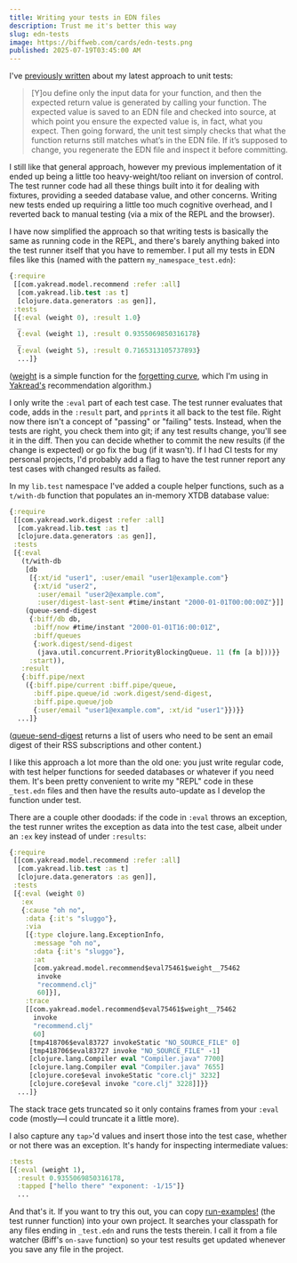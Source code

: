 ```yaml
---
title: Writing your tests in EDN files
description: Trust me it's better this way
slug: edn-tests
image: https://biffweb.com/cards/edn-tests.png
published: 2025-07-19T03:45:00 AM
---
```


I've [previously written](https://biffweb.com/p/structuring-large-codebases/) about my latest
approach to unit tests:

> [Y]ou define only the input data for your function, and then the expected return value is
> generated by calling your function. The expected value is saved to an EDN file and checked into
> source, at which point you ensure the expected value is, in fact, what you expect. Then going
> forward, the unit test simply checks that what the function returns still matches what’s in the
> EDN file. If it’s supposed to change, you regenerate the EDN file and inspect it before
> committing.

I still like that general approach, however my previous implementation of it ended up being a little
too heavy-weight/too reliant on inversion of control. The test runner code had all these things
built into it for dealing with fixtures, providing a seeded database value, and other concerns.
Writing new tests ended up requiring a little too much cognitive overhead, and I reverted back to
manual testing (via a mix of the REPL and the browser).

I have now simplified the approach so that writing tests is basically the same as running code in
the REPL, and there's barely anything baked into the test runner itself that you have to remember. I
put all my tests in EDN files like this (named with the pattern `my_namespace_test.edn`):

```clojure
{:require
 [[com.yakread.model.recommend :refer :all]
  [com.yakread.lib.test :as t]
  [clojure.data.generators :as gen]],
 :tests
 [{:eval (weight 0), :result 1.0}
  _
  {:eval (weight 1), :result 0.9355069850316178}
  _
  {:eval (weight 5), :result 0.7165313105737893}
  ...]}
```

([weight](https://github.com/jacobobryant/yakread/blob/84a1ed219a7357259bb1625d4f410a63eeef3091/src/com/yakread/model/recommend.clj#L59)
is a simple function for the [forgetting curve](https://en.wikipedia.org/wiki/Forgetting_curve),
which I'm using in [Yakread's](https://yakread.com/) recommendation algorithm.)

I only write the `:eval` part of each test case. The test runner evaluates that code, adds in the
`:result` part, and `pprint`s it all back to the test file. Right now there isn't a concept of
"passing" or "failing" tests. Instead, when the tests are right, you check them into git; if any
test results change, you'll see it in the diff. Then you can decide whether to commit the new
results (if the change is expected) or go fix the bug (if it wasn't). If I had CI tests for my
personal projects, I'd probably add a flag to have the test runner report any test cases with
changed results as failed.

In my `lib.test` namespace I've added a couple helper functions, such as a `t/with-db` function that
populates an in-memory XTDB database value:

```clojure
{:require
 [[com.yakread.work.digest :refer :all]
  [com.yakread.lib.test :as t]
  [clojure.data.generators :as gen]],
 :tests
 [{:eval
   (t/with-db
    [db
     [{:xt/id "user1", :user/email "user1@example.com"}
      {:xt/id "user2",
       :user/email "user2@example.com",
       :user/digest-last-sent #time/instant "2000-01-01T00:00:00Z"}]]
    (queue-send-digest
     {:biff/db db,
      :biff/now #time/instant "2000-01-01T16:00:01Z",
      :biff/queues
      {:work.digest/send-digest
       (java.util.concurrent.PriorityBlockingQueue. 11 (fn [a b]))}}
     :start)),
   :result
   {:biff.pipe/next
    ({:biff.pipe/current :biff.pipe/queue,
      :biff.pipe.queue/id :work.digest/send-digest,
      :biff.pipe.queue/job
      {:user/email "user1@example.com", :xt/id "user1"}})}}
  ...]}
```

([queue-send-digest](https://github.com/jacobobryant/yakread/blob/84a1ed219a7357259bb1625d4f410a63eeef3091/src/com/yakread/work/digest.clj#L41)
returns a list of users who need to be sent an email digest of their RSS subscriptions and other
content.)

I like this approach a lot more than the old one: you just write regular code, with test helper
functions for seeded databases or whatever if you need them. It's been pretty convenient to write my
"REPL" code in these `_test.edn` files and then have the results auto-update as I develop the
function under test.

There are a couple other doodads: if the code in `:eval` throws an exception, the test runner writes
the exception as data into the test case, albeit under an `:ex` key instead of under `:results`:

```clojure
{:require
 [[com.yakread.model.recommend :refer :all]
  [com.yakread.lib.test :as t]
  [clojure.data.generators :as gen]],
 :tests
 [{:eval (weight 0)
   :ex
   {:cause "oh no",
    :data {:it's "sluggo"},
    :via
    [{:type clojure.lang.ExceptionInfo,
      :message "oh no",
      :data {:it's "sluggo"},
      :at
      [com.yakread.model.recommend$eval75461$weight__75462
       invoke
       "recommend.clj"
       60]}],
    :trace
    [[com.yakread.model.recommend$eval75461$weight__75462
      invoke
      "recommend.clj"
      60]
     [tmp418706$eval83727 invokeStatic "NO_SOURCE_FILE" 0]
     [tmp418706$eval83727 invoke "NO_SOURCE_FILE" -1]
     [clojure.lang.Compiler eval "Compiler.java" 7700]
     [clojure.lang.Compiler eval "Compiler.java" 7655]
     [clojure.core$eval invokeStatic "core.clj" 3232]
     [clojure.core$eval invoke "core.clj" 3228]]}}
  ...]}
```

The stack trace gets truncated so it only contains frames from your `:eval` code (mostly&mdash;I
could truncate it a little more).

I also capture any `tap>`'d values and insert those into the test case, whether or not there was an
exception. It's handy for inspecting intermediate values:

```clojure
:tests
[{:eval (weight 1),
  :result 0.9355069850316178,
  :tapped ["hello there" "exponent: -1/15"]}
  ...
```

And that's it. If you want to try this out, you can copy
[run-examples!](https://github.com/jacobobryant/yakread/blob/b5cb3889fa4f08a77c51cc209d0e990bdf3cc01c/test/com/yakread/lib/test.clj#L83)
(the test runner function) into your own project. It searches your classpath for any files ending in
`_test.edn` and runs the tests therein. I call it from a file watcher (Biff's `on-save` function) so
your test results get updated whenever you save any file in the project.
